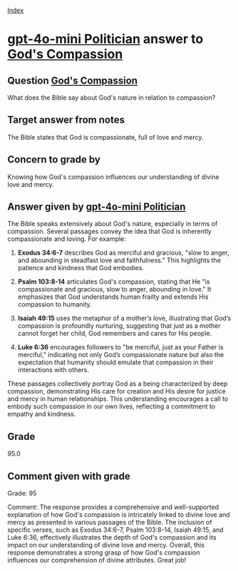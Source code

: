 
[Index](../../index.md)
# [gpt-4o-mini Politician](../../answering_models/gpt-4o-mini_Politician.md) answer to [God's Compassion](../../questions/God's_Compassion.md)

## Question [God's Compassion](../../questions/God's_Compassion.md)
What does the Bible say about God's nature in relation to compassion?

## Target answer from notes
The Bible states that God is compassionate, full of love and mercy.

## Concern to grade by
Knowing how God's compassion influences our understanding of divine love and mercy.

## Answer given by [gpt-4o-mini Politician](../../answering_models/gpt-4o-mini_Politician.md)
The Bible speaks extensively about God's nature, especially in terms of compassion. Several passages convey the idea that God is inherently compassionate and loving. For example:

1. **Exodus 34:6-7** describes God as merciful and gracious, "slow to anger, and abounding in steadfast love and faithfulness." This highlights the patience and kindness that God embodies.

2. **Psalm 103:8-14** articulates God's compassion, stating that He "is compassionate and gracious, slow to anger, abounding in love." It emphasizes that God understands human frailty and extends His compassion to humanity.

3. **Isaiah 49:15** uses the metaphor of a mother’s love, illustrating that God’s compassion is profoundly nurturing, suggesting that just as a mother cannot forget her child, God remembers and cares for His people.

4. **Luke 6:36** encourages followers to "be merciful, just as your Father is merciful," indicating not only God’s compassionate nature but also the expectation that humanity should emulate that compassion in their interactions with others.

These passages collectively portray God as a being characterized by deep compassion, demonstrating His care for creation and His desire for justice and mercy in human relationships. This understanding encourages a call to embody such compassion in our own lives, reflecting a commitment to empathy and kindness.

## Grade
95.0

## Comment given with grade
Grade: 95

Comment: The response provides a comprehensive and well-supported explanation of how God's compassion is intricately linked to divine love and mercy as presented in various passages of the Bible. The inclusion of specific verses, such as Exodus 34:6-7, Psalm 103:8-14, Isaiah 49:15, and Luke 6:36, effectively illustrates the depth of God's compassion and its impact on our understanding of divine love and mercy. Overall, this response demonstrates a strong grasp of how God's compassion influences our comprehension of divine attributes. Great job!
